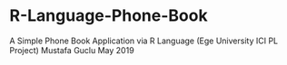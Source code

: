 # R-Language-Phone-Book
A Simple Phone Book Application via R Language (Ege University ICI PL Project)
Mustafa Guclu 
May 2019
